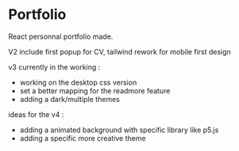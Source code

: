 # Portfolio
 
React personnal portfolio made. 

V2 include first popup for CV, tailwind rework for mobile first design

v3 currently in the working : 

- working on the desktop css version
- set a better mapping for the readmore feature
- adding a dark/multiple themes

ideas for the v4 : 

 - adding a animated background with specific library like p5.js 
- adding a specific more creative theme
